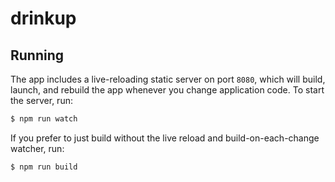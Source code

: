 # drinkup

## Running

The app includes a live-reloading static server on port `8080`,
which will build, launch, and rebuild the app whenever you change application code.
To start the server, run:

```bash
$ npm run watch
```

If you prefer to just build without the live reload and build-on-each-change watcher, run:

```bash
$ npm run build
```

